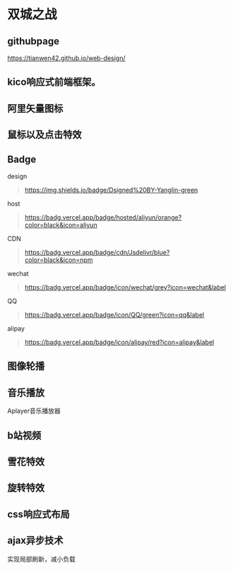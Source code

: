# 双城之战

## githubpage

https://tianwen42.github.io/web-design/

## kico响应式前端框架。

## 阿里矢量图标

## 鼠标以及点击特效

## Badge

design

> https://img.shields.io/badge/Dsigned%20BY-Yanglin-green

host

> https://badg.vercel.app/badge/hosted/aliyun/orange?color=black&icon=aliyun

CDN

> https://badg.vercel.app/badge/cdn/Jsdelivr/blue?color=black&icon=npm

wechat

> https://badg.vercel.app/badge/icon/wechat/grey?icon=wechat&label

QQ

> https://badg.vercel.app/badge/icon/QQ/green?icon=qq&label

alipay

> https://badg.vercel.app/badge/icon/alipay/red?icon=alipay&label

## 图像轮播

## 音乐播放

Aplayer音乐播放器

## b站视频

## 雪花特效

## 旋转特效

## css响应式布局



## ajax异步技术

实现局部刷新，减小负载

